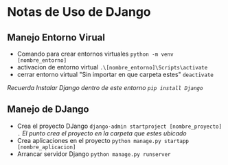# Notas de Uso de DJango

## Manejo Entorno Virual

* Comando para crear entornos virtuales `python -m venv [nombre_entorno]`
* activacion de entorno virtual `.\[nombre_entorno]\Scripts\activate`
* cerrar entorno virtual "Sin importar en que carpeta estes" `deactivate`

*Recuerda Instalar Django dentro de este entorno `pip install Django`*

## Manejo de DJango

* Crea el proyecto DJango `django-admin startproject [nombre_proyecto] .` *El punto crea el proyecto en la carpeta que estes ubicado*
* Crea aplicaciones en el proyecto `python manage.py startapp [nombre_aplicacion]`
* Arrancar servidor Django `python manage.py runserver`
